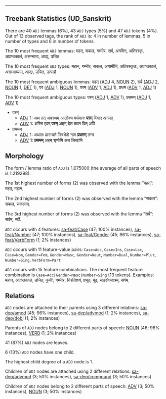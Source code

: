 

--------------------------------------------------------------------------------

## Treebank Statistics (UD_Sanskrit)

There are 40 `ADJ` lemmas (6%), 43 `ADJ` types (5%) and 47 `ADJ` tokens (4%).
Out of 13 observed tags, the rank of `ADJ` is: 4 in number of lemmas, 5 in number of types and 6 in number of tokens.

The 10 most frequent `ADJ` lemmas: महत्, सकल, गम्भीर, सर्व, अगमिन्, अतिरस्कृ, अप्राप्तकालं, असम्भाव्य, आद्य, उचित

The 10 most frequent `ADJ` types:  महान्, गम्भीर, सकल, अगामीनि, अतिरस्कृतः, अप्राप्तकालं, असम्भाव्याम्, आद्यः, उचित, उत्पन्नौ

The 10 most frequent ambiguous lemmas: महत् ([ADJ]() 4, [NOUN]() 2), सर्व ([ADJ]() 2, [NOUN]() 1, [DET]() 1), पर ([ADJ]() 1, [NOUN]() 1), परम् ([ADV]() 1, [ADJ]() 1), प्रथम ([ADV]() 1, [ADJ]() 1)

The 10 most frequent ambiguous types:  परम् ([ADJ]() 1, [ADV]() 1), प्रथमम् ([ADJ]() 1, [ADV]() 1)


* परम्
  * [ADJ]() 1: अथ तत् अवस्थम् आलोक्य वर्धमानः <b>परम्</b> विषाद अगमत्
  * [ADV]() 1: अस्ति एवम् <b>परम्</b> अहम् देश काल वित् अपि
* प्रथमम्
  * [ADJ]() 1: अथातः प्रारभ्यते मित्रभेदो नाम <b>प्रथमम्</b> तन्त्र
  * [ADV]() 1: <b>प्रथमम्</b> अहम् शृणोमि अथ लिखामि

## Morphology

The form / lemma ratio of `ADJ` is 1.075000 (the average of all parts of speech is 1.219298).

The 1st highest number of forms (2) was observed with the lemma “महत्”: महत्, महान्.

The 2nd highest number of forms (2) was observed with the lemma “सकल”: सकल, सकलाम्.

The 3rd highest number of forms (2) was observed with the lemma “सर्व”: सर्वम्, सर्वे.

`ADJ` occurs with 4 features: [sa-feat/Case]() (47; 100% instances), [sa-feat/Number]() (47; 100% instances), [sa-feat/Gender]() (45; 96% instances), [sa-feat/VerbForm]() (1; 2% instances)

`ADJ` occurs with 11 feature-value pairs: `Case=Acc`, `Case=Ins`, `Case=Loc`, `Case=Nom`, `Gender=Fem`, `Gender=Masc`, `Gender=Neut`, `Number=Dual`, `Number=Plur`, `Number=Sing`, `VerbForm=Part`

`ADJ` occurs with 15 feature combinations.
The most frequent feature combination is `Case=Acc|Gender=Masc|Number=Sing` (13 tokens).
Examples: महान्, अप्राप्तकालं, उचित, कुधीः, गम्भीर, निरतिशयं, प्रभूत, मूढ, सङ्क्षेपमात्रम्, सर्वम्


## Relations

`ADJ` nodes are attached to their parents using 3 different relations: [sa-dep/amod]() (45; 96% instances), [sa-dep/advmod]() (1; 2% instances), [sa-dep/dobj]() (1; 2% instances)

Parents of `ADJ` nodes belong to 2 different parts of speech: [NOUN]() (46; 98% instances), [VERB]() (1; 2% instances)

41 (87%) `ADJ` nodes are leaves.

6 (13%) `ADJ` nodes have one child.

The highest child degree of a `ADJ` node is 1.

Children of `ADJ` nodes are attached using 2 different relations: [sa-dep/advmod]() (3; 50% instances), [sa-dep/compound]() (3; 50% instances)

Children of `ADJ` nodes belong to 2 different parts of speech: [ADV]() (3; 50% instances), [NOUN]() (3; 50% instances)

